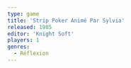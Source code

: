 ```yaml
---
type: game
title: 'Strip Poker Animé Par Sylvia'
released: 1985
editor: 'Knight Soft'
players: 1
genres:
  - Réflexion
---
```

